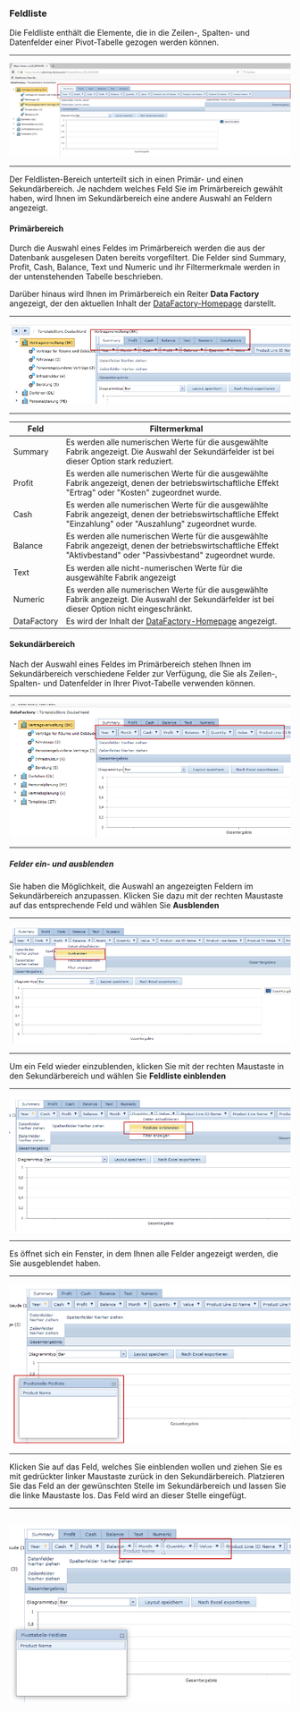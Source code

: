 ### Feldliste

Die Feldliste enthält die Elemente, die in die Zeilen-, Spalten- und Datenfelder einer Pivot-Tabelle gezogen werden können.

---
![](/assets/f5.png)

---

Der Feldlisten-Bereich unterteilt sich in einen Primär- und einen Sekundärbereich. Je nachdem welches Feld Sie im Primärbereich gewählt haben, wird Ihnen im Sekundärbereich eine andere Auswahl an Feldern angezeigt.

#### Primärbereich

Durch die Auswahl eines Feldes im Primärbereich werden die aus der Datenbank ausgelesen Daten bereits vorgefiltert. Die Felder sind Summary, Profit, Cash, Balance, Text und Numeric und ihr Filtermerkmale werden in der untenstehenden Tabelle beschrieben.

Darüber hinaus wird Ihnen im Primärbereich ein Reiter **Data Factory** angezeigt, der den aktuellen Inhalt der [DataFactory-Homepage](www.datafactory.co) darstellt. 

---
![](/assets/wfab1.png)

---

|Feld|Filtermerkmal|
|-|-|
|Summary|Es werden alle numerischen Werte für die ausgewählte Fabrik angezeigt. Die Auswahl der Sekundärfelder ist bei dieser Option stark reduziert.| 
|Profit|Es werden alle numerischen Werte für die ausgewählte Fabrik angezeigt, denen der betriebswirtschaftliche Effekt "Ertrag" oder "Kosten" zugeordnet wurde.|
|Cash|Es werden alle numerischen Werte für die ausgewählte Fabrik angezeigt, denen der betriebswirtschaftliche Effekt "Einzahlung" oder "Auszahlung" zugeordnet wurde.|
|Balance|Es werden alle numerischen Werte für die ausgewählte Fabrik angezeigt, denen der betriebswirtschaftliche Effekt "Aktivbestand" oder "Passivbestand" zugeordnet wurde.|
|Text|Es werden alle nicht-numerischen Werte für die ausgewählte Fabrik angezeigt|
|Numeric|Es werden alle numerischen Werte für die ausgewählte Fabrik angezeigt. Die Auswahl der Sekundärfelder ist bei dieser Option nicht eingeschränkt.|
|DataFactory|Es wird der Inhalt der [DataFactory-Homepage](www.datafactory.co) angezeigt.|



#### Sekundärbereich

Nach der Auswahl eines Feldes im Primärbereich stehen Ihnen im Sekundärbereich verschiedene Felder zur Verfügung, die Sie als Zeilen-, Spalten- und Datenfelder in Ihrer Pivot-Tabelle verwenden können.

---
![](/assets/f8.png)

---

##### *Felder ein- und ausblenden*

Sie haben die Möglichkeit, die Auswahl an angezeigten Feldern im Sekundärbereich anzupassen. Klicken Sie dazu mit der rechten Maustaste auf das entsprechende Feld und wählen Sie **Ausblenden**

---
![](/assets/f10.png)

---

Um ein Feld wieder einzublenden, klicken Sie mit der rechten Maustaste in den Sekundärbereich und wählen Sie **Feldliste einblenden**

---
![](/assets/f13.png)

---

Es öffnet sich ein Fenster, in dem Ihnen alle Felder angezeigt werden, die Sie ausgeblendet haben. 

---
![](/assets/f14.png)

---

Klicken Sie auf das Feld, welches Sie einblenden wollen und ziehen Sie es mit gedrückter linker Maustaste zurück in den Sekundärbereich. Platzieren Sie das Feld an der gewünschten Stelle im Sekundärbereich und lassen Sie die linke Maustaste los. Das Feld wird an dieser Stelle eingefügt.

---
![](/assets/f15.png)
---



